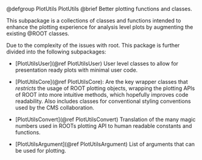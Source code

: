 @defgroup PlotUtils PlotUtils
@brief Better plotting functions and classes.

This subpackage is a collections of classes and functions intended to enhance
the plotting experience for analysis level plots by augmenting the existing
@ROOT classes.

Due to the complexity of the issues with root. This package is further divided
into the following subpackages:

- [PlotUtilsUser](@ref PlotUtilsUser)
  User level classes to allow for presentation ready plots with minimal user
  code.

- [PlotUtilsCore](@ref PlotUtilsCore):
  Are the key wrapper classes that *restricts* the usage of ROOT plotting
  objects, wrapping the plotting APIs of ROOT into more intuitive methods,
  which hopefully improves code readability. Also includes classes for
  conventional styling conventions used by the CMS collaboration.

- [PlotUtilsConvert](@ref PlotUtilsConvert)
  Translation of the many magic numbers used in ROOTs plotting API to human
  readable constants and functions.

- [PlotUtilsArgument](@ref PlotUtilsArgument)
  List of arguments that can be used for plotting.
